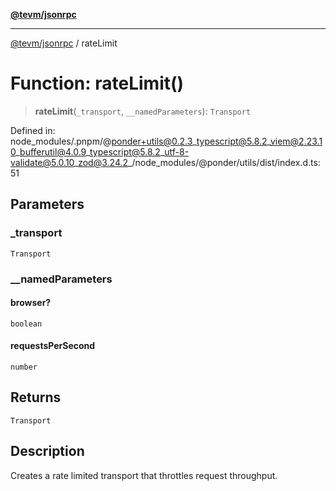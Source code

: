 [**@tevm/jsonrpc**](../README.md)

***

[@tevm/jsonrpc](../globals.md) / rateLimit

# Function: rateLimit()

> **rateLimit**(`_transport`, `__namedParameters`): `Transport`

Defined in: node\_modules/.pnpm/@ponder+utils@0.2.3\_typescript@5.8.2\_viem@2.23.10\_bufferutil@4.0.9\_typescript@5.8.2\_utf-8-validate@5.0.10\_zod@3.24.2\_/node\_modules/@ponder/utils/dist/index.d.ts:51

## Parameters

### \_transport

`Transport`

### \_\_namedParameters

#### browser?

`boolean`

#### requestsPerSecond

`number`

## Returns

`Transport`

## Description

Creates a rate limited transport that throttles request throughput.

